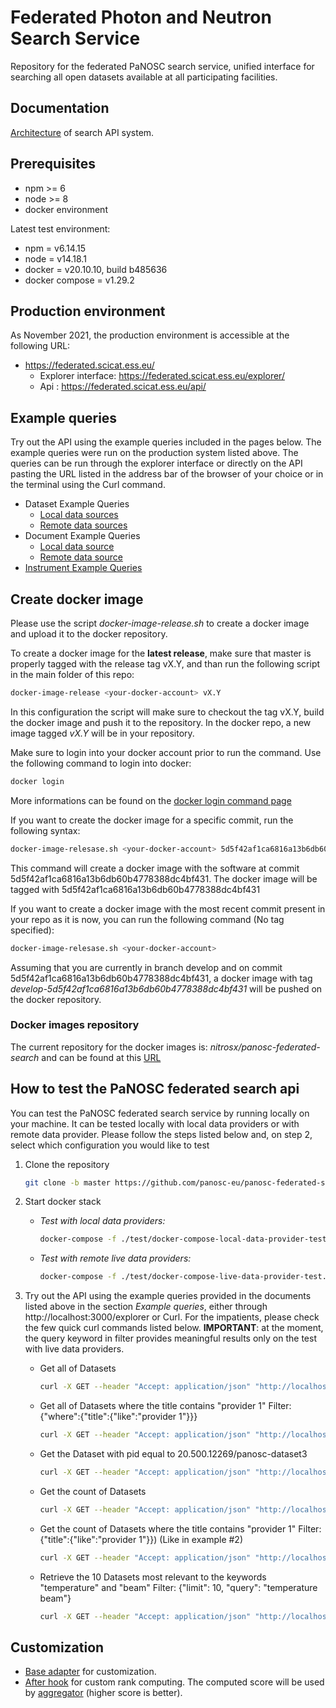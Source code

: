 # Federated Photon and Neutron Search Service
Repository for the federated PaNOSC search service, unified interface for searching all open datasets available at all participating facilities.


## Documentation
[Architecture](https://confluence.panosc.eu/display/wp3/Search+aggregation) of search API system.


## Prerequisites
- npm >= 6
- node >= 8
- docker environment

Latest test environment:
- npm = v6.14.15
- node = v14.18.1
- docker = v20.10.10, build b485636
- docker compose = v1.29.2

## Production environment
As November 2021, the production environment is accessible at the following URL:
- https://federated.scicat.ess.eu/
   - Explorer interface: https://federated.scicat.ess.eu/explorer/
   - Api : https://federated.scicat.ess.eu/api/

## Example queries

Try out the API using the example queries included in the pages below.
The example queries were run on the production system listed above.
The queries can be run through the explorer interface or directly on the API pasting the URL listed in the address bar of the browser of your choice or in the terminal using the Curl command.

   - Dataset Example Queries
     - [Local data sources](./docs/dataset-example-queries-local-data-sources.md)
     - [Remote data sources](./docs/dataset-example-queries-remote-data-sources.md)
   - Document Example Queries
     - [Local data source](./docs/document-example-queries-local-data-source.md)
     - [Remote data source](./docs/document-example-queries-remote-data-source.md)
   - [Instrument Example Queries](./docs/instrument-example-queries.md)

## Create docker image

Please use the script *docker-image-release.sh* to create a docker image and upload it to the docker repository.

To create a docker image for the **latest release**, make sure that master is properly tagged with the release tag vX.Y, and than run the following script in the main folder of this repo:

```bash
docker-image-release <your-docker-account> vX.Y
```

In this configuration the script will make sure to checkout the tag vX.Y, build the docker image and push it to the repository.
In the docker repo, a new image tagged *vX.Y* will be in your repository.

Make sure to login into your docker account prior to run the command. Use the following command to login into docker:

```bash
docker login
```
More informations can be found on the [docker login command page](https://docs.docker.com/engine/reference/commandline/login/)

If you want to create the docker image for a specific commit, run the following syntax:

```bash
docker-image-relesase.sh <your-docker-account> 5d5f42af1ca6816a13b6db60b4778388dc4bf431
```

This command will create a docker image with the software at commit 5d5f42af1ca6816a13b6db60b4778388dc4bf431.
The docker image will be tagged with 5d5f42af1ca6816a13b6db60b4778388dc4bf431

If you want to create a docker image with the most recent commit present in your repo as it is now, you can run the following command (No tag specified):

```bash
docker-image-relesase.sh <your-docker-account>
```

Assuming that you are currently in branch develop and on commit 5d5f42af1ca6816a13b6db60b4778388dc4bf431, a docker image with tag *develop-5d5f42af1ca6816a13b6db60b4778388dc4bf431* will be pushed on the docker repository.

### Docker images repository
The current repository for the docker images is: *nitrosx/panosc-federated-search* and can be found at this [URL](https://hub.docker.com/repository/docker/nitrosx71/panosc-federated-search/general)


## How to test the PaNOSC federated search api
You can test the PaNOSC federated search service by running locally on your machine.
It can be tested locally with local data providers or with remote data provider.
Please follow the steps listed below and, on step 2, select which configuration you would like to test

1. Clone the repository

   ```bash
   git clone -b master https://github.com/panosc-eu/panosc-federated-search-service.git
   ```

2. Start docker stack

   - *Test with local data providers:*

      ```bash
      docker-compose -f ./test/docker-compose-local-data-provider-test.yaml up --build
      ```

   - *Test with remote live data providers:*


      ```bash
      docker-compose -f ./test/docker-compose-live-data-provider-test.yaml up --build
      ```

3. Try out the API using the example queries provided in the documents listed above in the section *Example queries*, either through http://localhost:3000/explorer or Curl.
   For the impatients, please check the few quick curl commands listed below.
   **IMPORTANT**: at the moment, the query keyword in filter provides meaningful results only on the test with live data providers.

   - Get all of Datasets

      ```bash
      curl -X GET --header "Accept: application/json" "http://localhost:3000/api/Datasets"
      ```

   - Get all of Datasets where the title contains "provider 1"
     Filter: {"where":{"title":{"like":"provider 1"}}}

      ```bash
      curl -X GET --header "Accept: application/json" "http://localhost:3000/api/Datasets?filter=%7B%22where%22%3A%7B%22title%22%3A%7B%22like%22%3A%22Provider%201%22%7D%7D%7D"
      ```

   - Get the Dataset with pid equal to 20.500.12269/panosc-dataset3

      ```bash
      curl -X GET --header "Accept: application/json" "http://localhost:3000/api/Datasets/20.500.12269%2Fpanosc-dataset3"
      ```

   - Get the count of Datasets

      ```bash
      curl -X GET --header "Accept: application/json" "http://localhost:3000/api/Datasets/count"
      ```

   - Get the count of Datasets where the title contains "provider 1"
     Filter:  {"title":{"like":"provider 1"}}) (Like in example #2)

      ```bash
      curl -X GET --header "Accept: application/json" "http://localhost:3000/api/Datasets/count?where=%7B%22title%22%3A%7B%22like%22%3A%22Provider%201%22%7D%7D"
      ```

   - Retrieve the 10 Datasets most relevant to the keywords "temperature" and "beam"
     Filter: {"limit": 10, "query": "temperature beam"}

     ```bash
     curl -X GET --header "Accept: application/json" "http://localhost:3000/api/Documents?filter=%7B%22limit%22%3A10%2C%22query%22%3A%22temperature%20beam%22%7D"
     ```

## Customization

- [Base adapter](./search-api-data-provider/common/customAdapter.js) for customization.
- [After hook](./search-api-data-provider/common/mixins/score.js) for custom rank computing. The computed score will be used by [aggregator](./search-api/server/aggregator.js) (higher score is better).
